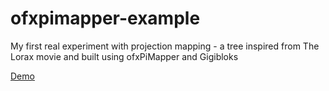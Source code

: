# ofxpimapper-example

My first real experiment with projection mapping - a tree inspired from The Lorax movie and built using ofxPiMapper and Gigibloks

[Demo](https://vimeo.com/244396874)
